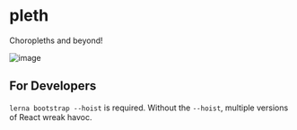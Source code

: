 # pleth
Choropleths and beyond!

![image](https://user-images.githubusercontent.com/68416/92919753-0b4c9600-f3ff-11ea-83c9-5cb3e574fc29.png)

## For Developers

`lerna bootstrap --hoist` is required. Without the `--hoist`, multiple versions of React wreak havoc.
